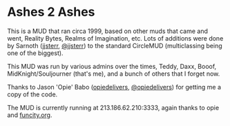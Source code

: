 # Ashes 2 Ashes

This is a MUD that ran circa 1999, based on other muds that came and went,
Reality Bytes, Realms of Imagination, etc.  Lots of additions were done by
Sarnoth ([jjsterr](https://github.com/jjsterr), [@jjsterr](https://twitter.com/jjsterr)) to the standard
CircleMUD (multiclassing being one of the biggest).

This MUD was run by various admins over the times, Teddy, Daxx, Booof,
MidKnight/Souljourner (that's me), and a bunch of others that I forget now.

Thanks to Jason 'Opie' Babo ([opiedelivers](https://github.com/opiedelivers),
[@opiedelivers](https://twitter.com/opiedelivers)) for getting me a copy of the
code.

The MUD is currently running at 213.186.62.210:3333, again thanks to opie and
[funcity.org](http://funcity.org).
